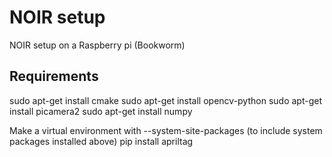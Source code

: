 # NOIR setup
NOIR setup on a Raspberry pi (Bookworm)
## Requirements
sudo apt-get install cmake
sudo apt-get install opencv-python
sudo apt-get install picamera2
sudo apt-get install numpy

Make a virtual environment with --system-site-packages (to include system packages installed above)
pip install apriltag
